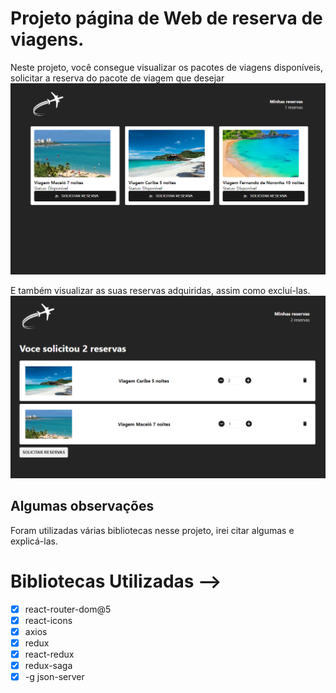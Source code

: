 # Projeto página de Web de reserva de viagens.

Neste projeto, você consegue visualizar os pacotes de viagens disponíveis, solicitar a reserva do pacote de viagem que desejar
![alt text](./src/assets/home.png "página de visualização de reservas adquiridas")

E também visualizar as suas reservas adquiridas, assim como excluí-las.
![alt text](./src/assets/visualizacao-de-reservas.png "página de visualização de reservas adquiridas")


## Algumas observações

Foram utilizadas várias bibliotecas nesse projeto, irei citar algumas e explicá-las.



# Bibliotecas Utilizadas -->
- [x] react-router-dom@5
- [x] react-icons
- [x] axios
- [x] redux
- [x] react-redux
- [x] redux-saga
- [x] -g json-server